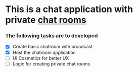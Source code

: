 # This is a chat application with private [chat rooms](https://priv-chatroom.herokuapp.com/)

### The following tasks are to developed
- [x] Create basic chatroom with broadcast
- [x] Host the chatroom application
- [ ] UI Cosmetics for better UX
- [ ] Logic for creating private chat rooms